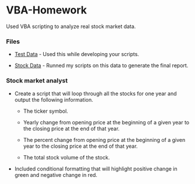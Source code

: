 # VBA-Homework
Used VBA scripting to analyze real stock market data. 

### Files

* [Test Data](Resources/alphabetical_testing.xlsx) - Used this while developing your scripts.

* [Stock Data](Resources/Multiple_year_stock_data.xlsx) - Runned my scripts on this data to generate the final report.

### Stock market analyst


* Create a script that will loop through all the stocks for one year and output the following information.

  * The ticker symbol.

  * Yearly change from opening price at the beginning of a given year to the closing price at the end of that year.

  * The percent change from opening price at the beginning of a given year to the closing price at the end of that year.

  * The total stock volume of the stock.

* Included conditional formatting that will highlight positive change in green and negative change in red.

